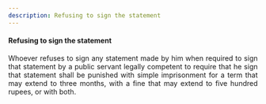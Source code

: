 ```yaml
---
description: Refusing to sign the statement
---
```


#### Refusing to sign the statement
<div style="text-align: justify">

Whoever refuses to sign any statement made by him when required to sign that statement by a public servant legally competent to require that he sign that statement shall be punished with simple imprisonment for a term that may extend to three months, with a fine that may extend to five hundred rupees, or with both.

</div>
